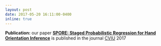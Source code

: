 ```yaml
---
layout: post
date: 2017-05-20 16:11:00-0400
inline: true
---
```

<b style="font-weight: bold;">Publication:</b> our paper <a href="/papers/pdf/CVIU2017SPORE_Regression.pdf" target="_blank" style="font-weight: bold;">SPORE: Staged Probabilistic Regression for Hand Orientation Inference</a> is published in the journal <a href="https://www.journals.elsevier.com/computer-vision-and-image-understanding" target="blank">CVIU</a> 2017

